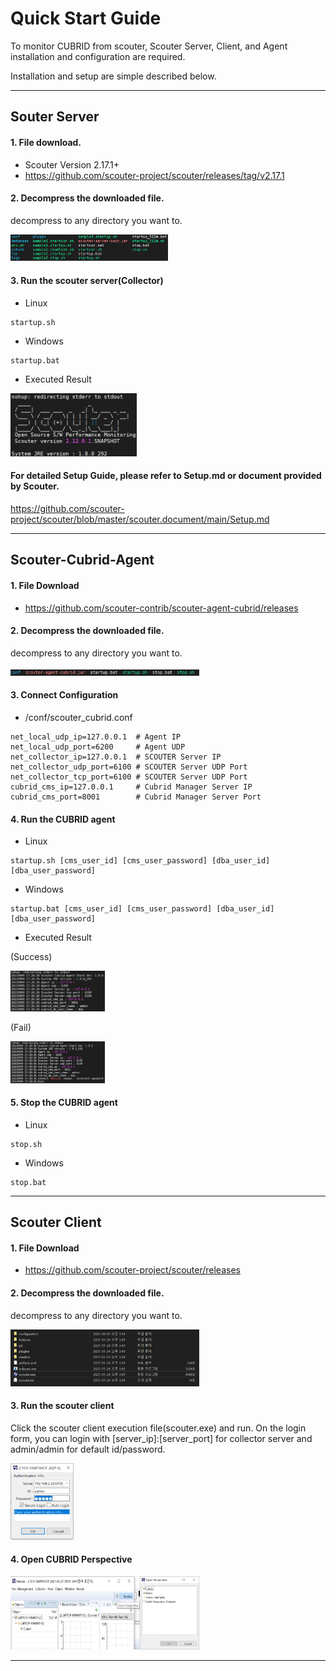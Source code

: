 # Quick Start Guide
To monitor CUBRID from scouter, Scouter Server, Client, and Agent installation and configuration are required.

Installation and setup are simple described below.

---
## Souter Server 

#### 1. File download. 
- Scouter Version 2.17.1+
- https://github.com/scouter-project/scouter/releases/tag/v2.17.1

#### 2. Decompress the downloaded file.
<p>decompress to any directory you want to.</p>
<img src="images/quick_start/server_1.png"  width="50%" height="50%"/>

#### 3. Run the scouter server(Collector)
- Linux
```
startup.sh
```
- Windows
```
startup.bat
```

- Executed Result
<img src="images/quick_start/server_2.png"  width="40%" height="40%"/>

#### For detailed Setup Guide, please refer to Setup.md or document provided by Scouter.
https://github.com/scouter-project/scouter/blob/master/scouter.document/main/Setup.md

---
## Scouter-Cubrid-Agent
#### 1. File Download 
- https://github.com/scouter-contrib/scouter-agent-cubrid/releases

#### 2. Decompress the downloaded file.
<p>decompress to any directory you want to.</p>
<img src="images/quick_start/agent_1.png"  width="60%" height="60%"/>

#### 3. Connect Configuration
- /conf/scouter_cubrid.conf
```
net_local_udp_ip=127.0.0.1  # Agent IP
net_local_udp_port=6200     # Agent UDP
net_collector_ip=127.0.0.1  # SCOUTER Server IP
net_collector_udp_port=6100 # SCOUTER Server UDP Port
net_collector_tcp_port=6100 # SCOUTER Server UDP Port
cubrid_cms_ip=127.0.0.1     # Cubrid Manager Server IP
cubrid_cms_port=8001        # Cubrid Manager Server Port
```
#### 4. Run the CUBRID agent
- Linux
```
startup.sh [cms_user_id] [cms_user_password] [dba_user_id] [dba_user_password]
```
- Windows
```
startup.bat [cms_user_id] [cms_user_password] [dba_user_id] [dba_user_password]
```

- Executed Result

(Success)

<img src="images/quick_start/agent_2.png"  width="30%" height="30%"/>

(Fail)

<img src="images/quick_start/agent_3.png"  width="30%" height="30%"/>

#### 5. Stop the CUBRID agent
- Linux
```
stop.sh
```
- Windows
```
stop.bat
```

---

## Scouter Client

#### 1. File Download 
- https://github.com/scouter-project/scouter/releases

#### 2. Decompress the downloaded file.
<p>decompress to any directory you want to.</p>
<img src="images/quick_start/client_1.png"  width="60%" height="60%"/>

#### 3. Run the scouter client
Click the scouter client execution file(scouter.exe) and run.
On the login form, you can login with [server_ip]:[server_port] for collector server and admin/admin for default id/password.

<img src="images/quick_start/client_2.png"  width="20%" height="20%"/>

#### 4. Open CUBRID Perspective

<img src="images/quick_start/client_3.png"  width="60%" height="60%"/>

---
